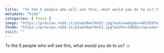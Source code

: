 ```yaml
---
title:  "To the 5 people who will see this, what would you do to us? ☺️"
metadate: "hide"
categories: [ Pussy ]
image: "https://preview.redd.it/p3ado8we7mn51.jpg?auto=webp&s=402269faf9cb0b519ba2b66d551a9cb7dbb2e45d"
thumb: "https://preview.redd.it/p3ado8we7mn51.jpg?width=1080&crop=smart&auto=webp&s=eaec32917cd012090257e681eb3895548233d080"
visit: ""
---
```

To the 5 people who will see this, what would you do to us? ☺️
